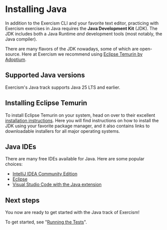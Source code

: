 # Installing Java

In addition to the Exercism CLI and your favorite text editor,
practicing with Exercism exercises in Java requires the **Java Development Kit** (JDK).
The JDK includes both a Java Runtime _and_ development tools (most notably, the Java compiler).

There are many flavors of the JDK nowadays, some of which are open-source.
Here at Exercism we recommend using [Eclipse Temurin by Adoptium][adoptium].

## Supported Java versions

Exercism's Java track supports Java 25 LTS and earlier.

## Installing Eclipse Temurin

To install Eclipse Temurin on your system, head on over to their excellent [installation instructions][adoptium-installation-guide].
Here you will find instructions on how to install the JDK using your favorite package manager,
and it also contains links to downloadable installers for all major operating systems.

## Java IDEs

There are many free IDEs available for Java.
Here are some popular choices:

- [IntelliJ IDEA Community Edition][intellij-idea]
- [Eclipse][eclipse]
- [Visual Studio Code with the Java extension][vscode-java]

## Next steps

You now are ready to get started with the Java track of Exercism!

To get started, see "[Running the Tests][exercism-java-tests-docs]".

[eclipse]: https://www.eclipse.org/downloads/
[exercism-java-tests-docs]: https://exercism.org/docs/tracks/java/tests
[intellij-idea]: https://www.jetbrains.com/idea/download/
[adoptium]: https://adoptium.net
[adoptium-installation-guide]: https://adoptium.net/en-GB/installation/
[vscode-java]: https://code.visualstudio.com/docs/languages/java
